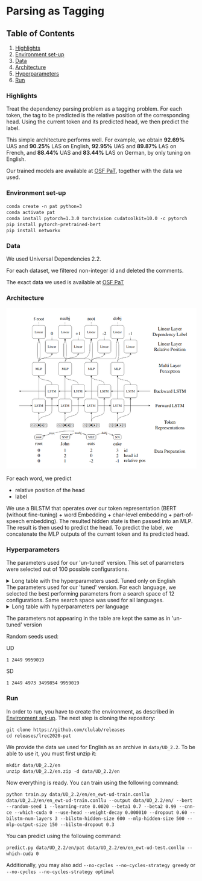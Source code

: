 # Parsing as Tagging

## Table of Contents
1. [Highlights](#highlights)
2. [Environment set-up](#environment_setup)
3. [Data](#data)
4. [Architecture](#architecture)
5. [Hyperparameters](#hyperparameters)
6. [Run](#run)

<a name="highlights"></a>
### Highlights
Treat the dependency parsing problem as a tagging problem. For each token, the tag to be predicted is the relative position of the corresponding head. Using the current token and its predicted head, we then predict the label.

This simple architecture performs well. For example, we obtain <b>92.69%</b> UAS and <b>90.25%</b> LAS on English, <b>92.95%</b> UAS and <b>89.87%</b> LAS on French, and <b>88.44%</b> UAS and <b>83.44%</b> LAS on German, by only tuning on English.


Our trained models are available at [OSF PaT](https://osf.io/xpr27/), together with the data we used.

<a name="environment_setup"></a>
### Environment set-up
```
conda create -n pat python=3
conda activate pat
conda install pytorch=1.3.0 torchvision cudatoolkit=10.0 -c pytorch
pip install pytorch-pretrained-bert
pip install networkx
```

<a name="data"></a>
### Data
We used Universal Dependencies 2.2.

For each dataset, we filtered non-integer id and deleted the comments.

The exact data we used is available at [OSF PaT](https://osf.io/xpr27/)

<a name="architecture"></a>
### Architecture
![Architecture](architecture.png)

For each word, we predict 
* relative position of the head
* label

We use a BiLSTM that operates over our token representation (BERT (without fine-tuning) + word Embedding + char-level embedding + part-of-speech embedding). The resulted hidden state is then passed into an MLP. The result is then used to predict the head. To predict the label, we concatenate the MLP outputs of the current token and its predicted head.


<a name="hyperparameters"></a>
### Hyperparameters

The parameters used for our 'un-tuned' version. This set of parameters were selected out of 100 possible configurations.

<details>
  <summary>Long table with the hyperparameters used. Tuned only on English</summary>

| Parameter                              | Value     |
|----------------------------------------|-----------|
| Early stopping                         | 3         |
| Batch size                             | 64        |
| CNN kernel size                        | 3         |
| CNN embedding size                     | 50        |
| CNN output size                        | 50        |
| Learning rate                          | 0.002     |
| &beta;<sub>1</sub>, &beta;<sub>2</sub> | 0.7, 0.99 |
| Dropout                                | 0.6       |
| Weight decay                           | 1e-5      |
| BiLSTM layers                          | 3         |
| BiLSTM hidden-size                     | 600       |
| BiLSTM dropout                         | 0.3       |
| MLP Hidden Layers                      | 500, 150  |
</details>
The parameters used for our 'tuned' version. For each language, we selected the best performing parameters from a search space of 12 configurations. Same search space was used for all languages.

<details>
  <summary>Long table with hyperparameters per language</summary>
  
|         | Learning rate | Dropout | MLP Hidden Layers |
|---------|---------------|---------|-------------------|
| ar      | 0.0025        | 0.50    | 400, 150          |
| bu      | 0.0025        | 0.50    | 400, 150          |
| ca      | 0.0025        | 0.50    | 400, 150          |
| cs      | 0.0020        | 0.50    | 500, 150          |
| de      | 0.0020        | 0.55    | 500, 150          |
| en      | 0.0020        | 0.60    | 500, 150          |
| en (SD) | 0.0020        | 0.55    | 500, 150          |
| es      | 0.0020        | 0.50    | 500, 150          |
| et      | 0.0020        | 0.50    | 500, 150          |
| fr      | 0.0020        | 0.60    | 500, 150          |
| it      | 0.0020        | 0.55    | 500, 150          |
| ja      | 0.0025        | 0.50    | 400, 150          |
| nl      | 0.0025        | 0.50    | 400, 150          |
| no      | 0.0020        | 0.55    | 500, 150          |
| ro      | 0.0025        | 0.50    | 400, 150          |
| ru      | 0.0020        | 0.50    | 500, 150          |
</details>

The parameters not appearing in the table are kept the same as in 'un-tuned' version

Random seeds used:

UD
```
1 2449 9959019
```
SD
```
1 2449 4973 3499854 9959019
```

<a name="run"></a>
### Run
In order to run, you have to create the environment, as described in [Environment set-up](#environment_setup).
The next step is cloning the repository:
```
git clone https://github.com/clulab/releases
cd releases/lrec2020-pat
```
We provide the data we used for English as an archive in ```data/UD_2.2```. To be able to use it, you must first unzip it:
```
mkdir data/UD_2.2/en
unzip data/UD_2.2/en.zip -d data/UD_2.2/en
```

Now everything is ready. You can train using the following command:
```
python train.py data/UD_2.2/en/en_ewt-ud-train.conllu data/UD_2.2/en/en_ewt-ud-train.conllu --output data/UD_2.2/en/ --bert --random-seed 1 --learning-rate 0.0020 --beta1 0.7 --beta2 0.99 --cnn-ce --which-cuda 0 --use-head --weight-decay 0.000010 --dropout 0.60 --bilstm-num-layers 3 --bilstm-hidden-size 600 --mlp-hidden-size 500 --mlp-output-size 150 --bilstm-dropout 0.3
```
You can predict using the following command:
```
predict.py data/UD_2.2/en/pat data/UD_2.2/en/en_ewt-ud-test.conllu --which-cuda 0
```
Additionally, you may also add ```--no-cycles --no-cycles-strategy greedy``` or ```--no-cycles --no-cycles-strategy optimal```
